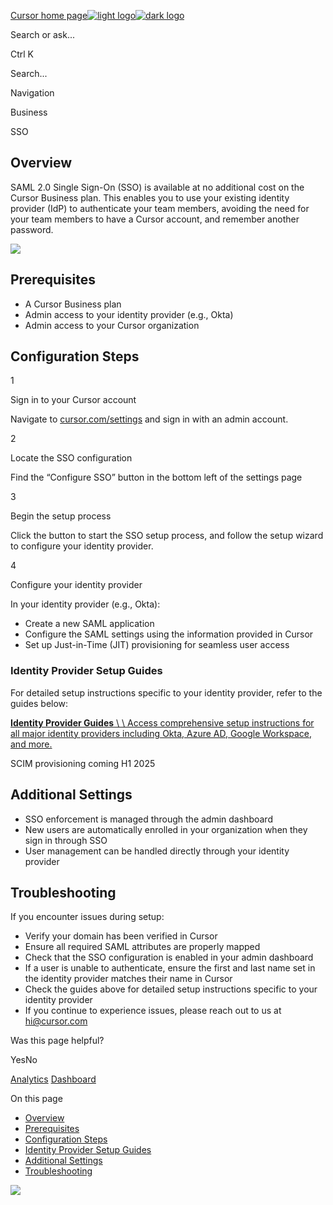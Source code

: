 [Cursor home page![light logo](https://mintlify.s3.us-west-1.amazonaws.com/cursor/images/logo/app-logo.svg)![dark logo](https://mintlify.s3.us-west-1.amazonaws.com/cursor/images/logo/app-logo.svg)](https://docs.cursor.com/)

Search or ask...

Ctrl K

Search...

Navigation

Business

SSO

## [​](https://docs.cursor.com/account/teams/sso\#overview)  Overview

SAML 2.0 Single Sign-On (SSO) is available at no additional cost on the Cursor Business plan. This enables you to use your existing identity provider (IdP) to authenticate your team members, avoiding the need for your team members to have a Cursor account, and remember another password.

![](https://mintlify.s3.us-west-1.amazonaws.com/cursor/images/account/sso-settings.png)

## [​](https://docs.cursor.com/account/teams/sso\#prerequisites)  Prerequisites

- A Cursor Business plan
- Admin access to your identity provider (e.g., Okta)
- Admin access to your Cursor organization

## [​](https://docs.cursor.com/account/teams/sso\#configuration-steps)  Configuration Steps

1

Sign in to your Cursor account

Navigate to [cursor.com/settings](http://cursor.com/settings) and sign in with an admin account.

2

Locate the SSO configuration

Find the “Configure SSO” button in the bottom left of the settings page

3

Begin the setup process

Click the button to start the SSO setup process, and follow the setup wizard to configure your identity provider.

4

Configure your identity provider

In your identity provider (e.g., Okta):

- Create a new SAML application
- Configure the SAML settings using the information provided in Cursor
- Set up Just-in-Time (JIT) provisioning for seamless user access

### [​](https://docs.cursor.com/account/teams/sso\#identity-provider-setup-guides)  Identity Provider Setup Guides

For detailed setup instructions specific to your identity provider, refer to the guides below:

[**Identity Provider Guides** \\
\\
Access comprehensive setup instructions for all major identity providers including Okta, Azure AD, Google Workspace, and more.](https://workos.com/docs/integrations)

SCIM provisioning coming H1 2025

## [​](https://docs.cursor.com/account/teams/sso\#additional-settings)  Additional Settings

- SSO enforcement is managed through the admin dashboard
- New users are automatically enrolled in your organization when they sign in through SSO
- User management can be handled directly through your identity provider

## [​](https://docs.cursor.com/account/teams/sso\#troubleshooting)  Troubleshooting

If you encounter issues during setup:

- Verify your domain has been verified in Cursor
- Ensure all required SAML attributes are properly mapped
- Check that the SSO configuration is enabled in your admin dashboard
- If a user is unable to authenticate, ensure the first and last name set in the identity provider matches their name in Cursor
- Check the guides above for detailed setup instructions specific to your identity provider
- If you continue to experience issues, please reach out to us at [hi@cursor.com](mailto:hi@cursor.com)

Was this page helpful?

YesNo

[Analytics](https://docs.cursor.com/account/teams/analytics) [Dashboard](https://docs.cursor.com/account/dashboard)

On this page

- [Overview](https://docs.cursor.com/account/teams/sso#overview)
- [Prerequisites](https://docs.cursor.com/account/teams/sso#prerequisites)
- [Configuration Steps](https://docs.cursor.com/account/teams/sso#configuration-steps)
- [Identity Provider Setup Guides](https://docs.cursor.com/account/teams/sso#identity-provider-setup-guides)
- [Additional Settings](https://docs.cursor.com/account/teams/sso#additional-settings)
- [Troubleshooting](https://docs.cursor.com/account/teams/sso#troubleshooting)

![](https://docs.cursor.com/account/teams/sso)